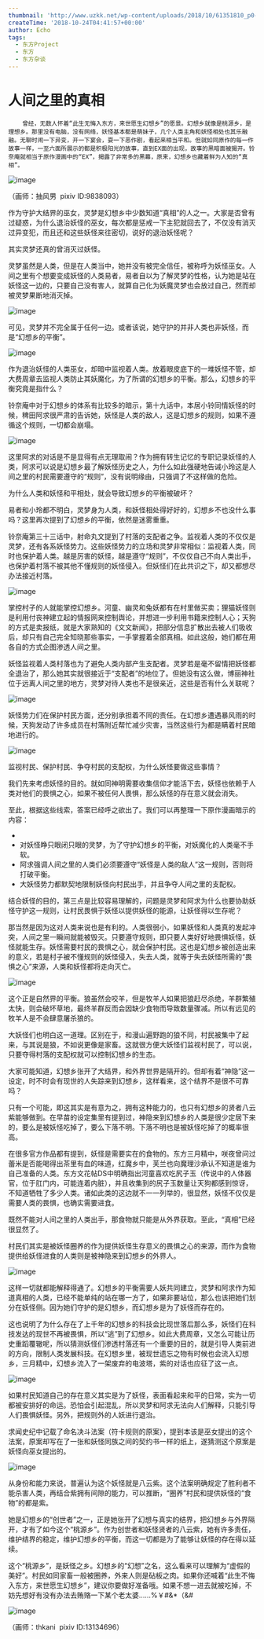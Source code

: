 ```yaml
---
thumbnail: 'http://www.uzkk.net/wp-content/uploads/2018/10/61351810_p0-825x510.jpg'
createTime: '2018-10-24T04:41:57+00:00'
author: Echo
tags:
  - 东方Project
  - 东方
  - 东方杂谈
---
```


# 人间之里的真相

		曾经，无数人怀着“此生无悔入东方，来世愿生幻想乡”的愿景。幻想乡就像是桃源乡，是理想乡。那里没有电脑，没有网络，妖怪基本都是萌妹子，几个人类主角和妖怪相处也其乐融融。无聊时闹一下异变，开一下宴会，耍一下恶作剧，看起来相当平和。但就如同原作的每一作故事一样，一至六面所展示的都是积极阳光的故事，直到EX面的出现，故事的黑暗面被揭开。铃奈庵就相当于原作漫画中的“EX”，揭露了非常多的黑幕，原来，幻想乡也藏着鲜为人知的“真相”。

![image](http://www.uzkk.net/wp-content/uploads/2018/10/44181708_p0-737x1024.jpg)

（画师：抽风男  pixiv ID:9838093）

作为守护大结界的巫女，灵梦是幻想乡中少数知道“真相”的人之一。大家是否曾有过疑惑，为什么退治妖怪的巫女，每次都是惩戒一下主犯就回去了，不仅没有消灭过异变犯，而且还和这些妖怪来往密切，说好的退治妖怪呢？

其实灵梦还真的曾消灭过妖怪。

灵梦虽然是人类，但是在人类当中，她并没有被完全信任，被称呼为妖怪巫女。人间之里有个想要变成妖怪的人类易者，易者自以为了解灵梦的性格，认为她是站在妖怪这一边的，只要自己没有害人，就算自己化为妖魔灵梦也会放过自己，然而却被灵梦果断地消灭掉。

![image](http://www.uzkk.net/wp-content/uploads/2018/10/真相1.png)

可见，灵梦并不完全属于任何一边。或者该说，她守护的并非人类也非妖怪，而是“幻想乡的平衡”。

![image](http://www.uzkk.net/wp-content/uploads/2018/10/真相2.png)

作为退治妖怪的人类巫女，却暗中监视着人类。放着眼皮底下的一堆妖怪不管，却大费周章去监视人类防止其妖魔化，为了所谓的幻想乡的平衡。那么，幻想乡的平衡究竟是指什么？

铃奈庵中对于幻想乡的体系有比较多的暗示，第十九话中，本居小铃同情妖怪的时候，稗田阿求很严肃的告诉她，妖怪是人类的敌人，这是幻想乡的规则，如果不遵循这个规则，一切都会崩塌。

![image](http://www.uzkk.net/wp-content/uploads/2018/10/真相3.png)

这里阿求的对话是不是显得有点无理取闹？作为拥有转生记忆的专职记录妖怪的人类，阿求可以说是幻想乡最了解妖怪历史之人，为什么如此强硬地告诫小玲这是人间之里的村民需要遵守的“规则”，没有说明缘由，只强调了不这样做的危险。

为什么人类和妖怪和平相处，就会导致幻想乡的平衡被破坏？

易者和小玲都不明白，灵梦身为人类，和妖怪相处得好好的，幻想乡不也没什么事吗？这里再次提到了幻想乡的平衡，依然是迷雾重重。

铃奈庵第三十三话中，射命丸文提到了村落的支配者之争。监视着人类的不仅仅是灵梦，还有各系妖怪势力。这些妖怪势力的立场和灵梦非常相似：监视着人类，同时也保护着人类。越是厉害的妖怪，越是遵守“规则”，不仅仅自己不向人类出手，也保护着村落不被其他不懂规则的妖怪侵入。但妖怪们在此共识之下，却又都想尽办法接近村落。

![image](http://www.uzkk.net/wp-content/uploads/2018/10/真相4.png)

掌控村子的人就能掌控幻想乡。河童、幽灵和兔妖都有在村里做买卖；狸猫妖怪则是利用付丧神建立起的情报网来控制舆论，并想进一步利用书籍来控制人心；天狗的方式是卖报纸，就是大家熟知的《文文新闻》，把部分信息扩散出去被人们吸收后，却只有自己完全知晓那些事实，一手掌握着全部真相。如此这般，她们都在用各自的方式企图渗透人间之里。

妖怪监视着人类村落也为了避免人类内部产生支配者。灵梦若是毫不留情把妖怪都全退治了，那么她其实就很接近于“支配者”的地位了。但她没有这么做，博丽神社位于远离人间之里的地方，灵梦对待人类也不是很亲近，这些是否有什么关联呢？

![image](http://www.uzkk.net/wp-content/uploads/2018/10/真相5.jpg)

妖怪势力们在保护村民方面，还分别承担着不同的责任。在幻想乡遭遇暴风雨的时候，天狗发动了许多成员在村落附近帮忙减少灾害，当然这些行为都是瞒着村民暗地进行的。

![image](http://www.uzkk.net/wp-content/uploads/2018/10/真相6-1024x547.jpg)

监视村民、保护村民、争夺村民的支配权，为什么妖怪要做这些事情？

我们先来考虑妖怪的目的。就如同神明需要收集信仰才能活下去，妖怪也依赖于人类对他们的畏惧之心，如果不被任何人畏惧，那么妖怪的存在意义就会消失。

至此，根据这些线索，答案已经呼之欲出了。我们可以再整理一下原作漫画暗示的内容：

- 
- 对妖怪睁只眼闭只眼的灵梦，为了守护幻想乡的平衡，对妖魔化的人类毫不手软。
- 阿求强调人间之里的人类们必须要遵守“妖怪是人类的敌人”这一规则，否则将打破平衡。
- 大妖怪势力都默契地限制妖怪向村民出手，并且争夺人间之里的支配权。

结合妖怪的目的，第三点是比较容易理解的，问题是灵梦和阿求为什么也要协助妖怪守护这一规则，让村民畏惧于妖怪以提供妖怪的能源，让妖怪得以生存呢？

那当然是因为这对人类来说也是有利的。人类很弱小，如果妖怪和人类真的发起冲突，人间之里一瞬间就能被毁灭。只要遵守规则，即只要人类好好地畏惧妖怪，妖怪就能生存。妖怪需要村民的畏惧之心，就会保护村民。这也是幻想乡被创造出来的意义，若是村子被不懂规则的妖怪侵入，失去人类，就等于失去妖怪所需的“畏惧之心”来源，人类和妖怪都将走向灭亡。

![image](http://www.uzkk.net/wp-content/uploads/2018/10/真相8.jpg)

这个正是自然界的平衡。狼虽然会咬羊，但是牧羊人如果把狼赶尽杀绝，羊群繁殖太快，则会破坏草地，最终羊群反而会因缺少食物而导致数量骤减。所以有远见的牧羊人是不会肆意屠杀狼的。

大妖怪们也明白这一道理。区别在于，和漫山遍野跑的狼不同，村民被集中了起来，与其说是狼，不如说更像是家畜。这就很方便大妖怪们监视村民了，可以说，只要夺得村落的支配权就可以控制幻想乡的生态。

大家可能知道，幻想乡张开了大结界，和外界世界是隔开的。但却有着“神隐”这一设定，时不时会有现世的人失踪来到幻想乡，这样看来，这个结界不是很不可靠吗？

只有一个可能，即这其实是有意为之，拥有这种能力的，也只有幻想乡的贤者八云紫能够做到。在早苗的设定集里有提到过，神隐来到幻想乡的人类是很少定居下来的，要么是被妖怪吃掉了，要么下落不明。下落不明也是被妖怪吃掉了的概率很高。

在很多官方作品都有提到，妖怪是需要实在的食物的。东方三月精中，咲夜曾问过蕾米是否能喝得出茶里有血的味道，红魔乡中，芙兰也向魔理沙承认不知道是谁为自己准备的人类。东方文花帖DS中明确指出河童喜欢吃尻子玉（传说中的人体器官，位于肛门内，可能连着内脏），并且收集到的尻子玉数量让天狗都感到惊讶，不知道牺牲了多少人类。诸如此类的这边就不一一列举的，很显然，妖怪不仅仅是需要人类的畏惧，也确实需要进食。

既然不能对人间之里的人类出手，那食物就只能是从外界获取。至此，“真相”已经很显然了。

村民们其实是被妖怪圈养的作为提供妖怪生存意义的畏惧之心的来源，而作为食物提供给妖怪进食的人类则是被神隐来到幻想乡的外界人。

![image](http://www.uzkk.net/wp-content/uploads/2018/10/真相10.jpg)

这样一切就都能解释得通了。幻想乡的平衡需要人妖共同建立，灵梦和阿求作为知道真相的人类，已经不能单纯的站在哪一方了，如果非要站位，那么也该把她们划分在妖怪侧。因为她们守护的是幻想乡，而幻想乡是为了妖怪而存在的。

这也说明了为什么存在了上千年的幻想乡的科技会比现世落后那么多，妖怪们在科技发达的现世不再被畏惧，所以“逃”到了幻想乡。如此大费周章，又怎么可能让历史重蹈覆辙呢，所以猜测妖怪们渗透村落还有一个重要的目的，就是引导人类前进的方向，限制人类发展科技。在幻想乡里，被现世遗忘之物有时候也会流入幻想乡，三月精中，幻想乡流入了一架废弃的电波塔，紫的对话也应征了这一点。

![image](http://www.uzkk.net/wp-content/uploads/2018/10/真相12.jpg)

如果村民知道自己的存在意义其实是为了妖怪，表面看起来和平的日常，实为一切都被安排好的命运。恐怕会引起混乱，所以灵梦和阿求无法向人们解释，只能引导人们畏惧妖怪。另外，把规则外的人妖进行退治。

求闻史纪中记载了命名决斗法案（符卡规则的原案），提到本该是巫女提出的这个法案，原案却写在了一张和妖怪同族之间的契约书一样的纸上，遂猜测这个原案是妖怪向巫女提出的。

![image](http://www.uzkk.net/wp-content/uploads/2018/10/123.jpg)

从身份和能力来说，普遍认为这个妖怪就是八云紫。这个法案明确规定了胜利者不能杀害人类，再结合紫拥有间隙的能力，可以推断，“圈养”村民和提供妖怪的“食物”的都是紫。

她是幻想乡的“创世者”之一，正是她张开了幻想与真实的结界，把幻想乡与外界隔开，才有了如今这个“桃源乡”。作为创世者和妖怪贤者的八云紫，她有许多责任，维护结界的稳定，维护幻想乡的平衡，而这一切都是为了能够让妖怪的存在得以延续。

这个“桃源乡”，是妖怪之乡。幻想乡的“幻想”之名，这么看来可以理解为“虚假的美好”。村民如同家畜一般被圈养，外来人则是砧板之肉。如果你还喊着“此生不悔入东方，来世愿生幻想乡”，建议你要做好准备哦。如果不想一进去就被吃掉，不妨先想好有没有办法去贿赂一下某个老太婆……%￥#&*（&#

![image](http://www.uzkk.net/wp-content/uploads/2018/10/1234-1024x722.jpg)

（画师：thkani  pixiv ID:13134696）
